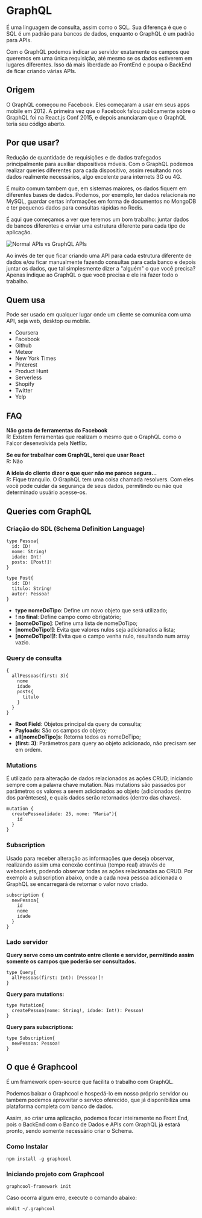 # GraphQL

É uma linguagem de consulta, assim como o SQL. Sua diferença é que o SQL é um padrão para bancos de dados, enquanto o GraphQL é um padrão para APIs.

Com o GraphQL podemos indicar ao servidor exatamente os campos que queremos em uma única requisição, até mesmo se os dados estiverem em lugares diferentes. Isso dá mais liberdade ao FrontEnd e poupa o BackEnd de ficar criando várias APIs.

## Origem

O GraphQL começou no Facebook. Eles começaram a usar em seus apps mobile em 2012. A primeira vez que o Facebook falou publicamente sobre o GraphQL foi na React.js Conf 2015, e depois anunciaram que o GraphQL teria seu código aberto.

## Por que usar?

Redução de quantidade de requisições e de dados trafegados principalmente para auxiliar dispositivos móveis.
Com o GraphQL podemos realizar queries diferentes para cada dispositivo, assim resultando nos dados realmente necessários, algo excelente para internets 3G ou 4G.

É muito comum tambem que, em sistemas maiores, os dados fiquem em diferentes bases de dados. Podemos, por exemplo, ter dados relacionais no MySQL, guardar certas informações em forma de documentos no MongoDB e ter pequenos dados para consultas rápidas no Redis.

É aqui que começamos a ver que teremos um bom trabalho: juntar dados de bancos diferentes e enviar uma estrutura diferente para cada tipo de aplicação.

![Normal APIs vs GraphQL APIs](images/graphql-diferenca.png)

Ao invés de ter que ficar criando uma API para cada estrutura diferente de dados e/ou ficar manualmente fazendo consultas para cada banco e depois juntar os dados, que tal simplesmente dizer a "alguém" o que você precisa? Apenas indique ao GraphQL o que você precisa e ele irá fazer todo o trabalho.

## Quem usa

Pode ser usado em qualquer lugar onde um cliente se comunica com uma API, seja web, desktop ou mobile.

* Coursera
* Facebook
* Github
* Meteor
* New York Times
* Pinterest
* Product Hunt
* Serverless
* Shopify
* Twitter
* Yelp

## FAQ

**Não gosto de ferramentas do Facebook**<br>
R: Existem ferramentas que realizam o mesmo que o GraphQL como o Falcor desenvolvida pela Netflix.

**Se eu for trabalhar com GraphQL, terei que usar React**<br>
R: Não

**A ideia do cliente dizer o que quer não me parece segura...**<br>
R: Fique tranquilo. O GraphQL tem uma coisa chamada resolvers. Com eles você pode cuidar da segurança de seus dados, permitindo ou não que determinado usuário acesse-os.

## Queries com GraphQL

### Criação do SDL (Schema Definition Language)

```node
type Pessoa{
  id: ID!
  nome: String!
  idade: Int!
  posts: [Post!]!
}

type Post{
  id: ID!
  titulo: String!
  autor: Pessoa!
}
```

* **type nomeDoTipo**:  Define um novo objeto que será utilizado;
* **! no final**: Define campo como obrigatório;
* **[nomeDoTipo]**: Define uma lista de nomeDoTipo;
* **[nomeDoTipo!]**: Evita que valores nulos seja adicionados a lista;
* **[nomeDoTipo!]!**: Evita que o campo venha nulo, resultando num array vazio.

### Query de consulta

```node
{
  allPessoas(first: 3){
    nome
    idade
    posts{
      titulo
    }
  }
}
```

* **Root Field**: Objetos principal da query de consulta;
* **Payloads**: São os campos do objeto;
* **all[nomeDoTipo]s**: Retorna todos os nomeDoTipo;
* **(first: 3)**: Parâmetros para query ao objeto adicionado, não precisam ser em ordem.

### Mutations

É utilizado para alteração de dados relacionados as ações CRUD, iniciando sempre com a palavra chave mutation.
Nas mutations são passados por parâmetros os valores a serem adicionados ao objeto (adicionados dentro dos parênteses), e quais dados serão retornados (dentro das chaves).

```node
mutation {
  createPessoa(idade: 25, nome: "Maria"){
    id
  }
}
```

### Subscription

Usado para receber alteração as informações que deseja observar, realizando assim uma conexão continua (tempo real) através de websockets, podendo observar todas as ações relacionadas ao CRUD. Por exemplo a subscription abaixo, onde a cada nova pessoa adicionada o GraphQL se encarregará de retornar o valor novo criado.

```node
subscription {
  newPessoa{
    id
    nome
    idade
  }
}
```

### Lado servidor

**Query serve como um contrato entre cliente e servidor, permitindo assim somente os campos que poderão ser consultados.**

```node
type Query{
  allPessoas(first: Int): [Pessoa!]!
}
```

**Query para mutations:**

```node
type Mutation{
  createPessoa(nome: String!, idade: Int!): Pessoa!
}
```

**Query para subscriptions:**

```node
type Subscription{
  newPessoa: Pessoa!
}
```

## O que é Graphcool

É um framework open-source que facilita o trabalho com GraphQL.

Podemos baixar o Graphcool e hospedá-lo em nosso próprio servidor ou tambem podemos aproveitar o serviço oferecido, que já disponibiliza uma plataforma completa com banco de dados.

Assim, ao criar uma aplicação, podemos focar inteiramente no Front End, pois o BackEnd com o Banco de Dados e APIs com GraphQL já estará pronto, sendo somente necessário criar o Schema.

### Como Instalar

```node
npm install -g graphcool
```

### Iniciando projeto com Graphcool

```node
graphcool-framework init
```

Caso ocorra algum erro, execute o comando abaixo:

```node
mkdit ~/.graphcool
```
